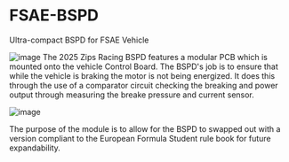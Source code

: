 # FSAE-BSPD
Ultra-compact BSPD for FSAE Vehicle



![image](https://github.com/user-attachments/assets/b9b2c2e6-cb87-4865-8f0b-56f708b05bcb)
The 2025 Zips Racing BSPD features a modular PCB which is mounted onto the vehicle Control Board.
The BSPD's job is to ensure that while the vehicle is braking the motor is not being energized. It does this through the use of a comparator circuit checking the breaking and power output through measuring the breake pressure and current sensor.

![image](https://github.com/user-attachments/assets/78b29f4c-0cf5-4554-9bc2-dcf10f9a213d)

The purpose of the module is to allow for the BSPD to swapped out with a version compliant to the European Formula Student rule book for future expandability.
